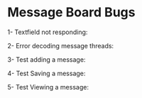 #  Message Board Bugs

1- Textfield not responding:  

2- Error decoding message threads:

3- Test adding a message:

4- Test Saving a message:

5- Test Viewing a message:

